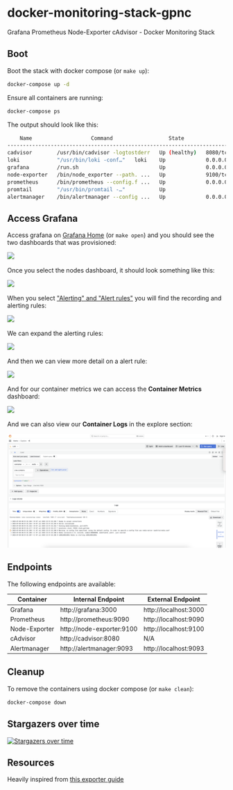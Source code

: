 # docker-monitoring-stack-gpnc
Grafana Prometheus Node-Exporter cAdvisor - Docker Monitoring Stack

## Boot

Boot the stack with docker compose (or `make up`):

```bash
docker-compose up -d
```

Ensure all containers are running:

```bash
docker-compose ps
```

The output should look like this:

```bash
    Name                   Command                  State               Ports         
--------------------------------------------------------------------------------------
cadvisor        /usr/bin/cadvisor -logtostderr   Up (healthy)   8080/tcp              
loki            "/usr/bin/loki -conf…"   loki    Up             0.0.0.0:3100->3100/tcp
grafana         /run.sh                          Up             0.0.0.0:3000->3000/tcp
node-exporter   /bin/node_exporter --path. ...   Up             9100/tcp              
prometheus      /bin/prometheus --config.f ...   Up             0.0.0.0:9090->9090/tcp
promtail        "/usr/bin/promtail -…"           Up
alertmanager    /bin/alertmanager --config ...   Up             0.0.0.0:9093->9093/tcp
```

## Access Grafana

Access grafana on [Grafana Home](http://localhost:3000/?orgId=1) (or `make open`) and you should see the two dashboards that was provisioned:

![](./assets/grafana-home.png)

Once you select the nodes dashboard, it should look something like this:

![](./assets/grafana-dashboard.png)

When you select ["Alerting" and "Alert rules"](http://localhost:3000/alerting/list) you will find the recording and alerting rules:

![](./assets/grafana-alerting-home.png)

We can expand the alerting rules:

![](./assets/grafana-alerting-rules.png)

And then we can view more detail on a alert rule:

![](./assets/grafana-alerting-detail.png)

And for our container metrics we can access the **Container Metrics** dashboard:

![](./assets/grafana-container-metrics.png)

And we can also view our **Container Logs** in the explore section:

![](./assets/grafana-loki.png)

## Endpoints

The following endpoints are available:

| Container      | Internal Endpoint         | External Endpoint     |
| -------------- | ------------------------- |---------------------- |
| Grafana        | http://grafana:3000       | http://localhost:3000 |
| Prometheus     | http://prometheus:9090    | http://localhost:9090 |
| Node-Exporter  | http://node-exporter:9100 | http://localhost:9100 |
| cAdvisor       | http://cadvisor:8080      | N/A                   |
| Alertmanager   | http://alertmanager:9093  | http://localhost:9093 |

## Cleanup

To remove the containers using docker compose (or `make clean`):

```bash
docker-compose down
```

## Stargazers over time

[![Stargazers over time](https://starchart.cc/ruanbekker/docker-monitoring-stack-gpnc.svg)](https://starchart.cc/ruanbekker/docker-monitoring-stack-gpnc)

## Resources

Heavily inspired from [this exporter guide](https://grafana.com/oss/prometheus/exporters/node-exporter/)
